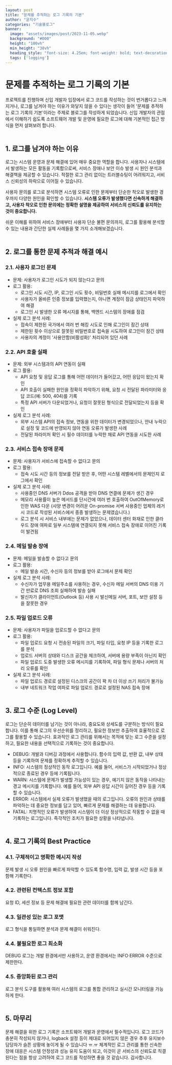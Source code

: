 ```yaml
---
layout: post  
title: "문제를 추적하는 로그 기록의 기본"
author: "윤지수"
categories: "기술블로그"
banner:
  image: "assets/images/post/2023-11-05.webp"
  background: "#000"
  height: "100vh"
  min_height: "38vh"
  heading_style: "font-size: 4.25em; font-weight: bold; text-decoration: underline"
  tags: ['logging']
---
```



# 문제를 추적하는 로그 기록의 기본
프로젝트를 진행하며 신입 개발자 입장에서 로그 코드를 작성하는 것이 번거롭다고 느껴지거나, 로그를 남겨야 하는 이유가 와닿지 않을 수 있다는 생각이 들어 '문제를 추적하는 로그 기록의 기본'이라는 주제로 블로그를 작성하게 되었습니다. 신입 개발자의 관점에서 이해하기 쉽도록 소프트웨어 개발 및 운영에 필요한 로그에 대해 기본적인 접근 방식을 먼저 살펴보려 합니다.
</br></br>

## 1. 로그를 남겨야 하는 이유
로그는 시스템 운영과 문제 해결에 있어 매우 중요한 역할을 합니다. 사용자나 시스템에서 발생하는 모든 활동을 기록함으로써, 서비스 장애나 보안 이슈 발생 시 원인 분석과 해결책을 제공할 수 있습니다. 적절한 로그 관리 없이는 트러블슈팅이 어려워지고, 서비스 신뢰성의 하락으로 이어질 수 있습니다. 

사용자 문의를 로그로 분석하면 시스템 오류로 인한 문제부터 단순한 착오로 발생한 경우까지 다양한 원인을 확인할 수 있습니다. **시스템 오류가 발생했다면 신속하게 해결하고, 사용자 착오로 인한 문의에는 정확한 설명을 제공하여 서비스의 신뢰도를 유지하는 것이 중요합니다.**

쉬운 이해를 위하여 서비스 장애부터 사용자 단순 불편 문의까지, 로그를 활용해 분석할 수 있는 내용과 간단한 실제 사례들을 몇 가지 소개해보겠습니다.
</br></br>

## 2. 로그를 통한 문제 추적과 해결 예시
### 2.1. 사용자 로그인 문제
- 문제: 사용자가 로그인 시도가 되지 않는다고 문의
- 로그 활용:
  - 로그인 시도 시간, IP, 로그인 시도 횟수, 비밀번호 실패 메시지를 로그에서 확인
  - 사용자가 올바른 인증 정보를 입력했는지, 아니면 계정이 잠금 상태인지 파악하여 해결
  - 로그인 시 발생한 오류 메시지를 통해, 백엔드 시스템의 장애를 점검
- 실제 로그 분석 사례:
  - 접속이 제한된 국가에서 여러 번 해킹 시도로 인해 로그인이 잠긴 상태 
  - 제한된 횟수 이상으로 잘못된 비밀번호로 접속을 시도하여 로그인이 잠긴 상태
  - 사용자의 계정이 '사용안함(비활성화)' 처리되어 있던 사례
    
### 2.2. API 호출 실패
- 문제: 외부 시스템과의 API 연동이 실패
- 로그 활용:
  - API 요청 및 응답 로그를 통해 어떤 데이터가 들어갔고, 어떤 응답이 왔는지 확인
  - API 호출이 실패한 원인을 정확히 파악하기 위해, 요청 시 전달된 파라미터와 응답 코드(예: 500, 404)를 기록
  - 특정 API 서버가 다운되었거나, 요청이 잘못된 형식으로 전달되었는지 등을 확인
- 실제 로그 분석 사례:
  - 외부 시스템 API의 접속 정보, 연동을 위한 데이터가 변경되었으나, 안내 누락으로 설정 및 코드에 반영되지 않아 연동 오류가 발생한 사례
  - 전달된 파라미처 확인 시 필수 데이터를 누락한 채로 API 연동을 시도한 사례
  
### 2.3. 서비스 접속 장애 문제
- 문제: 사용자가 서비스에 접속할 수 없다고 문의
- 로그 활용:
  - 접속 시도 시간 등의 정보를 전달 받은 후, 어떤 시스템 레벨에서의 문제인지 로그에서 확인
- 실제 로그 분석 사례:
  - 사용중인 DNS 서버가 Ddos 공격을 받아 DNS 연결에 문제가 생긴 경우  
  - 메모리 사용률이 높은 메서드를 단시간에 여러 번 호출하여 OutOfMemory로 인한 WAS 다운
  (사양 변경이 어려운 On-promise 서버 사용중인 업체의 레거시 코드로 작성된 서비스에서 종종 발생하는 문제였습니다.)
  - 로그 분석 시 서비스 내부에는 문제가 없었으나, 데이터 센터 화재로 인한 클라우드 장애 여파로 일부 시스템에 연결되지 못해 서비스 접속 장애로 이어진 기록이 발견됨
 
### 2.4. 메일 발송 장애
- 문제: 메일을 발송할 수 없다고 문의
- 로그 활용:
  - 메일 발송 시간, 수신자 등의 정보를 받아 로그에서 문제 확인 
- 실제 로그 분석 사례:
  - 수신자가 업무용 메일주소를 사용하는 경우, 수신자 메일 서버의 DNS 이용 기간 만료로 DNS 조회 실패하여 발송 실패
  - 발신자가 클라이언트(Outlook 등) 사용 시 발신메일 서버, 포트, 보안 설정 등을 잘못한 경우

### 2.5. 파일 업로드 오류
- 문제: 사용자가 파일을 업로드할 수 없다고 문의
- 로그 활용:
  - 파일 업로드 요청 시 전송된 파일의 크기, 파일 타입, 요청 IP 등을 기록한 로그를 분석
  - 업로드 서버의 상태와 디스크 공간을 체크하여, 서버에 용량 부족이 아닌지 확인
  - 파일 업로드 도중 발생한 오류 메시지를 기록하여, 파일 형식 문제나 서버의 처리 오류를 확인
- 실제 로그 분석 사례:
  - 파일 업로드 경로로 설정된 디스크의 공간이 꽉 차 더 이상 쓰기 처리가 불가능
  - 내부 네트워크 작업 여파로 파일 업로드 경로로 설정된 NAS 접속 장애 
</br></br>

## 3. 로그 수준 (Log Level)
 로그는 단순히 데이터를 남기는 것이 아니라, 중요도와 상세도를 구분하는 방식이 필요합니다. 이를 통해 로그의 우선순위를 정리하고, 필요한 정보만 추출하여 효율적으로 로그를 활용할 수 있습니다. 효과적인 로그 관리를 위해서는 목적에 맞는 로그 수준을 설정하고, 필요한 내용을 선택적으로 기록하는 것이 중요합니다.

- DEBUG: 개발과 디버깅 과정에서 사용합니다. 함수의 입력 값, 반환 값, 내부 상태 등을 기록하여 문제를 정확하게 추적할 수 있습니다.
- INFO: 시스템의 정상적인 동작 로그입니다. 예를 들어, 서비스가 시작되었거나 정상적으로 종료된 경우 등에 기록됩니다.
- WARN: 시스템에 문제가 발생할 가능성이 있는 경우, 예기치 않은 동작을 나타내는 경고 메시지를 기록합니다. 예를 들어, 외부 API 응답 시간이 길어진 경우 등을 기록할 수 있습니다.
- ERROR: 시스템에서 실제 오류가 발생했을 때의 로그입니다. 오류의 원인과 상태를 파악하는 데 중요한 정보를 담고 있어, 빠르게 문제를 해결하는 데 유용합니다.
- FATAL: 치명적인 오류가 발생하여 시스템이 더 이상 정상적으로 작동할 수 없을 때 기록하는 로그입니다. 즉각적인 조치가 필요한 상황을 나타냅니다.
</br></br>

## 4. 로그 기록의 Best Practice
### 4.1. 구체적이고 명확한 메시지 작성
문제 발생 시 오류 원인을 빠르게 파악할 수 있도록 함수명, 입력 값, 발생 시간 등을 포함해 기록한다.
### 4.2. 관련된 컨텍스트 정보 포함
요청 ID, 세션 정보 등 문제 해결에 필요한 관련 데이터를 함께 남긴다.
### 4.3. 일관성 있는 로그 포맷
로그 형식을 통일하면 분석과 문제 해결이 쉬워진다.
### 4.4. 불필요한 로그 최소화
DEBUG 로그는 개발 환경에서만 사용하고, 운영 환경에서는 INFO·ERROR 수준으로 제한한다.
### 4.5. 중앙화된 로그 관리
로그 분석 도구를 활용해 여러 시스템의 로그를 통합 관리하고 실시간 모니터링을 가능하게 한다.
</br></br>

## 5. 마무리
문제 해결을 위한 로그 기록은 소프트웨어 개발과 운영에서 필수적입니다. 로그 코드가 충분히 작성되지 않거나, logback 설정 등이 제대로 되어있지 않은 경우 추후 유지보수 담당자가 슬픈 상황에 놓이게 될 수 있습니다 ㅠ.ㅠ  체계적인 로그 관리를 통한 신속한 장애 대응은 시스템 안정성과 성능 유지 도움이 되고, 이것이 곧 서비스의 신뢰도로 직결된다는 점을 항상 고려하여 로그 코드를 작성하면 좋을 것 같습니다. 감사합니다.
